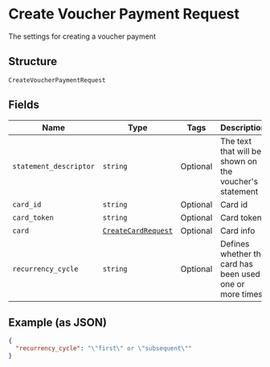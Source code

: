 
# Create Voucher Payment Request

The settings for creating a voucher payment

## Structure

`CreateVoucherPaymentRequest`

## Fields

| Name | Type | Tags | Description |
|  --- | --- | --- | --- |
| `statement_descriptor` | `string` | Optional | The text that will be shown on the voucher's statement |
| `card_id` | `string` | Optional | Card id |
| `card_token` | `string` | Optional | Card token |
| `card` | [`CreateCardRequest`](../../doc/models/create-card-request.md) | Optional | Card info |
| `recurrency_cycle` | `string` | Optional | Defines whether the card has been used one or more times. |

## Example (as JSON)

```json
{
  "recurrency_cycle": "\"first\" or \"subsequent\""
}
```

